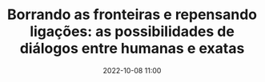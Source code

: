 ---
title: 'Borrando as fronteiras e repensando ligações: as possibilidades de diálogos entre humanas e exatas'
type: palestra
speakers:
  - Ana Eliza
speakersPictures: []
picture: assets/images/schedule/ana-eliza.jpg
linkedin: 
twitter: 
instagram: 
date: '2022-10-08 11:00'
rooms:
  - 1
---